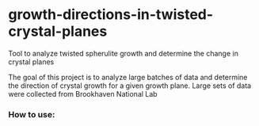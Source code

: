 # growth-directions-in-twisted-crystal-planes
Tool to analyze twisted spherulite growth and determine the change in crystal planes

The goal of this project is to analyze large batches of data and determine the direction of crystal growth for a given 
growth plane. Large sets of data were collected from Brookhaven National Lab 

### How to use:



